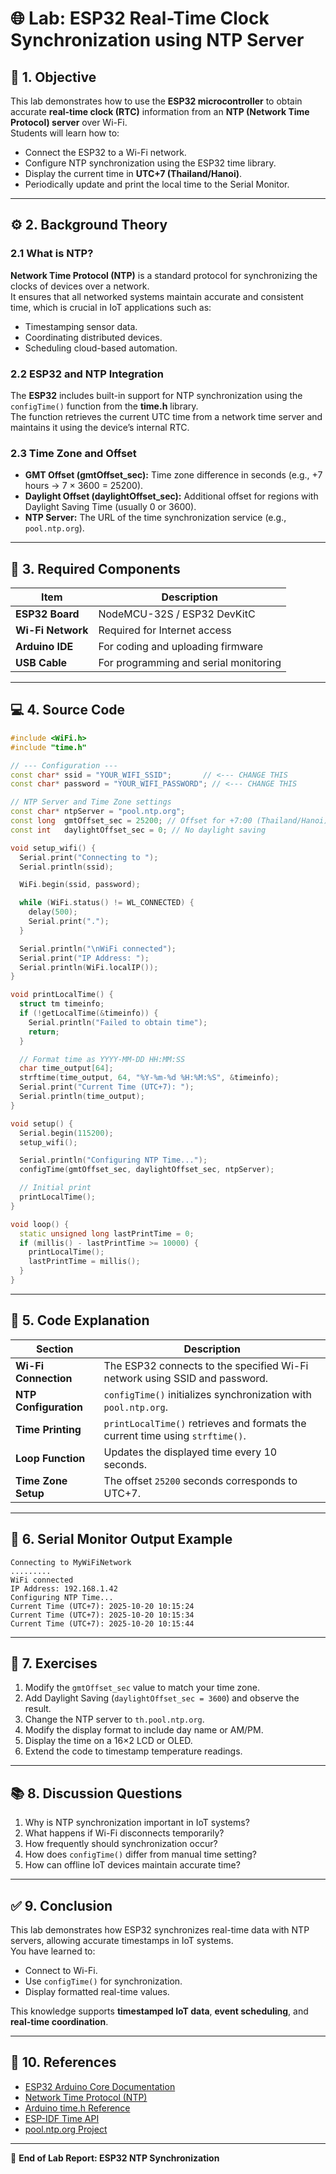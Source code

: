 # 🌐 Lab: ESP32 Real-Time Clock Synchronization using NTP Server

## 🧩 1. Objective

This lab demonstrates how to use the **ESP32 microcontroller** to obtain accurate **real-time clock (RTC)** information from an **NTP (Network Time Protocol) server** over Wi-Fi.  
Students will learn how to:
- Connect the ESP32 to a Wi-Fi network.  
- Configure NTP synchronization using the ESP32 time library.  
- Display the current time in **UTC+7 (Thailand/Hanoi)**.  
- Periodically update and print the local time to the Serial Monitor.  

---

## ⚙️ 2. Background Theory

### 2.1 What is NTP?
**Network Time Protocol (NTP)** is a standard protocol for synchronizing the clocks of devices over a network.  
It ensures that all networked systems maintain accurate and consistent time, which is crucial in IoT applications such as:
- Timestamping sensor data.
- Coordinating distributed devices.
- Scheduling cloud-based automation.

### 2.2 ESP32 and NTP Integration
The **ESP32** includes built-in support for NTP synchronization using the `configTime()` function from the **time.h** library.  
The function retrieves the current UTC time from a network time server and maintains it using the device’s internal RTC.

### 2.3 Time Zone and Offset
- **GMT Offset (gmtOffset_sec):** Time zone difference in seconds (e.g., +7 hours → 7 × 3600 = 25200).  
- **Daylight Offset (daylightOffset_sec):** Additional offset for regions with Daylight Saving Time (usually 0 or 3600).  
- **NTP Server:** The URL of the time synchronization service (e.g., `pool.ntp.org`).

---

## 🧰 3. Required Components

| Item | Description |
|------|--------------|
| **ESP32 Board** | NodeMCU-32S / ESP32 DevKitC |
| **Wi-Fi Network** | Required for Internet access |
| **Arduino IDE** | For coding and uploading firmware |
| **USB Cable** | For programming and serial monitoring |

---

## 💻 4. Source Code

```cpp
#include <WiFi.h>
#include "time.h"

// --- Configuration ---
const char* ssid = "YOUR_WIFI_SSID";       // <--- CHANGE THIS
const char* password = "YOUR_WIFI_PASSWORD"; // <--- CHANGE THIS

// NTP Server and Time Zone settings
const char* ntpServer = "pool.ntp.org";
const long  gmtOffset_sec = 25200; // Offset for +7:00 (Thailand/Hanoi)
const int   daylightOffset_sec = 0; // No daylight saving

void setup_wifi() {
  Serial.print("Connecting to ");
  Serial.println(ssid);

  WiFi.begin(ssid, password);

  while (WiFi.status() != WL_CONNECTED) {
    delay(500);
    Serial.print(".");
  }

  Serial.println("\nWiFi connected");
  Serial.print("IP Address: ");
  Serial.println(WiFi.localIP());
}

void printLocalTime() {
  struct tm timeinfo;
  if (!getLocalTime(&timeinfo)) {
    Serial.println("Failed to obtain time");
    return;
  }

  // Format time as YYYY-MM-DD HH:MM:SS
  char time_output[64];
  strftime(time_output, 64, "%Y-%m-%d %H:%M:%S", &timeinfo);
  Serial.print("Current Time (UTC+7): ");
  Serial.println(time_output);
}

void setup() {
  Serial.begin(115200);
  setup_wifi();

  Serial.println("Configuring NTP Time...");
  configTime(gmtOffset_sec, daylightOffset_sec, ntpServer);

  // Initial print
  printLocalTime();
}

void loop() {
  static unsigned long lastPrintTime = 0;
  if (millis() - lastPrintTime >= 10000) {
    printLocalTime();
    lastPrintTime = millis();
  }
}
```

---

## 🧠 5. Code Explanation

| Section | Description |
|----------|-------------|
| **Wi-Fi Connection** | The ESP32 connects to the specified Wi-Fi network using SSID and password. |
| **NTP Configuration** | `configTime()` initializes synchronization with `pool.ntp.org`. |
| **Time Printing** | `printLocalTime()` retrieves and formats the current time using `strftime()`. |
| **Loop Function** | Updates the displayed time every 10 seconds. |
| **Time Zone Setup** | The offset `25200` seconds corresponds to UTC+7. |

---

## 📡 6. Serial Monitor Output Example

```
Connecting to MyWiFiNetwork
.........
WiFi connected
IP Address: 192.168.1.42
Configuring NTP Time...
Current Time (UTC+7): 2025-10-20 10:15:24
Current Time (UTC+7): 2025-10-20 10:15:34
Current Time (UTC+7): 2025-10-20 10:15:44
```

---

## 🧩 7. Exercises

1. Modify the `gmtOffset_sec` value to match your time zone.  
2. Add Daylight Saving (`daylightOffset_sec = 3600`) and observe the result.  
3. Change the NTP server to `th.pool.ntp.org`.  
4. Modify the display format to include day name or AM/PM.  
5. Display the time on a 16×2 LCD or OLED.  
6. Extend the code to timestamp temperature readings.  

---

## 📚 8. Discussion Questions

1. Why is NTP synchronization important in IoT systems?  
2. What happens if Wi-Fi disconnects temporarily?  
3. How frequently should synchronization occur?  
4. How does `configTime()` differ from manual time setting?  
5. How can offline IoT devices maintain accurate time?  

---

## ✅ 9. Conclusion

This lab demonstrates how ESP32 synchronizes real-time data with NTP servers, allowing accurate timestamps in IoT systems.  
You have learned to:
- Connect to Wi-Fi.  
- Use `configTime()` for synchronization.  
- Display formatted real-time values.  

This knowledge supports **timestamped IoT data**, **event scheduling**, and **real-time coordination**.

---

## 🔗 10. References

- [ESP32 Arduino Core Documentation](https://docs.espressif.com/projects/arduino-esp32/en/latest/)  
- [Network Time Protocol (NTP)](https://www.ntp.org/)  
- [Arduino time.h Reference](https://www.arduino.cc/reference/en/libraries/time/)  
- [ESP-IDF Time API](https://docs.espressif.com/projects/esp-idf/en/latest/esp32/api-reference/system/system_time.html)  
- [pool.ntp.org Project](https://www.pool.ntp.org/)

---

📅 **End of Lab Report: ESP32 NTP Synchronization**
